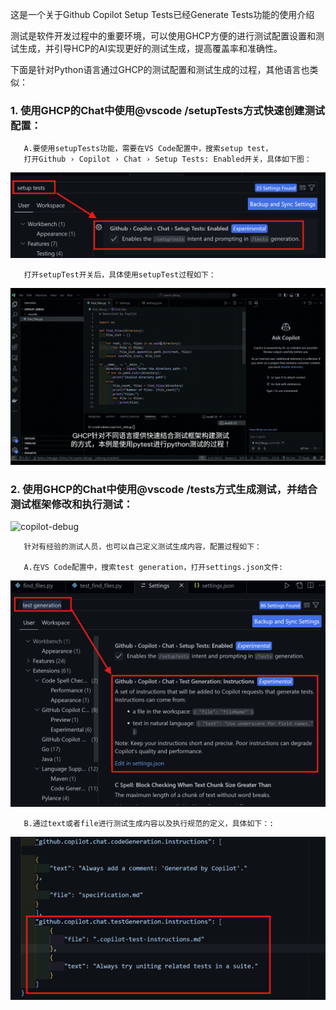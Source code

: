 这是一个关于Github Copilot Setup Tests已经Generate Tests功能的使用介绍

测试是软件开发过程中的重要环境，可以使用GHCP方便的进行测试配置设置和测试生成，并引导HCP的AI实现更好的测试生成，提高覆盖率和准确性。

下面是针对Python语言通过GHCP的测试配置和测试生成的过程，其他语言也类似：

### 1. 使用GHCP的Chat中使用@vscode /setupTests方式快速创建测试配置：

       A.要使用setupTests功能，需要在VS Code配置中，搜索setup test，
       打开Github › Copilot › Chat › Setup Tests: Enabled开关，具体如下图：

![mult](./resources/settest00.png)

       打开setupTest开关后，具体使用setupTest过程如下：

![@vscode /startDebugging](https://github.com/CopilotNext/GHCP_Demo/blob/main/genTests/resources/setuptest.gif)


### 2. 使用GHCP的Chat中使用@vscode /tests方式生成测试，并结合测试框架修改和执行测试：
       
![copilot-debug](https://github.com/CopilotNext/GHCP_Demo/blob/main/genTests/resources/testgen.gif)

       针对有经验的测试人员，也可以自己定义测试生成内容，配置过程如下：

       A.在VS Code配置中，搜索test generation，打开settings.json文件:

![mult](./resources/settest01.png)

       B.通过text或者file进行测试生成内容以及执行规范的定义，具体如下：:

![mult](./resources/settest02.png)


